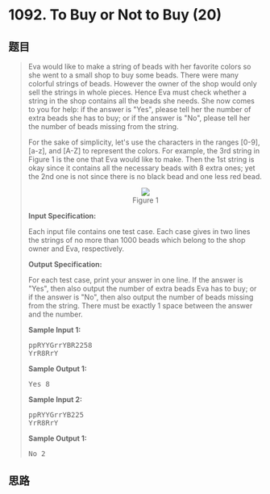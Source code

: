 <h1>1092. To Buy or Not to Buy (20)</h1>

## 题目

> <div id="problemContent">
> <p>Eva would like to make a string of beads with her favorite colors so she went to a small shop to buy some beads.  There were many colorful strings of beads.  However the owner of the shop would only sell the strings in whole pieces.  Hence Eva must check whether a string in the shop contains all the beads she needs.  She now comes to you for help: if the answer is "Yes", please tell her the number of extra beads she has to buy; or if the answer is "No", please tell her the number of beads missing from the string.</p>
> <p>For the sake of simplicity, let's use the characters in the ranges [0-9], [a-z], and [A-Z] to represent the colors.  For example, the 3rd string in Figure 1 is the one that Eva would like to make.  Then the 1st string is okay since it contains all the necessary beads with 8 extra ones; yet the 2nd one is not since there is no black bead and one less red bead.</p>
> <center><img src="http://nos.patest.cn/gz_nkqi5eg6wio.jpg"/><br/>Figure 1</center>
> <p><b>
> Input Specification:
> </b></p>
> <p>Each input file contains one test case.  Each case gives in two lines the strings of no more than 1000 beads which belong to the shop owner and Eva, respectively.</p>
> <p><b>
> Output Specification:
> </b></p>
> <p>For each test case, print your answer in one line.  If the answer is "Yes", then also output the number of extra beads Eva has to buy; or if the answer is "No", then also output the number of beads missing from the string.  There must be exactly 1 space between the answer and the number.</p>
> <b>Sample Input 1:</b><pre>
> ppRYYGrrYBR2258
> YrR8RrY
> </pre>
> <b>Sample Output 1:</b><pre>
> Yes 8
> </pre>
> <b>Sample Input 2:</b><pre>
> ppRYYGrrYB225
> YrR8RrY
> </pre>
> <b>Sample Output 1:</b><pre>
> No 2
> </pre>
> </div>

## 思路

